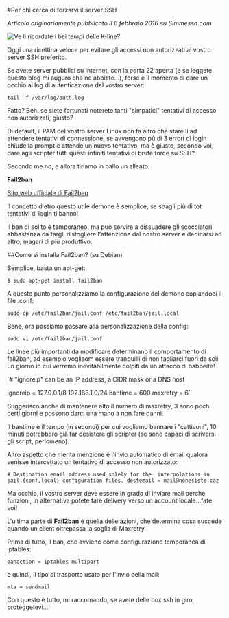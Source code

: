 #Per chi cerca di forzarvi il server SSH

*Articolo originariamente pubblicato il 6 febbraio 2016 su Simmessa.com*

![Ve li ricordate i bei tempi delle K-line?](/tech/content/images/2016/02/k-line.jpg)

Oggi una ricettina veloce per evitare gli accessi non autorizzati al vostro server SSH preferito.

Se avete server pubblici su internet, con la porta 22 aperta (e se leggete questo blog mi auguro che ne abbiate...), forse è il momento di dare un occhio ai log di autenticazione del vostro server:

`tail -f /var/log/auth.log`

Fatto? Beh, se siete fortunati noterete tanti \"simpatici\" tentativi di accesso non autorizzati, giusto?

Di default, il PAM del vostro server Linux non fa altro che stare li ad attendere tentativi di connessione, se avvengono pù di 3 errori di login chiude la prompt e attende un nuovo tentativo, ma è giusto, secondo voi, dare agli scripter tutti questi infiniti tentativi di brute force su SSH?

Secondo me no,  e allora tiriamo in ballo un alleato:

**Fail2ban**

[Sito web ufficiale di Fail2ban](http://www.fail2ban.org/)

Il concetto dietro questo utile demone è semplice, se sbagli più di tot tentativi di login ti banno!

Il ban di solito è temporaneo, ma può servire a dissuadere gli scocciatori abbastanza da fargli distogliere l'attenzione dal nostro server e dedicarsi ad altro, magari di più produttivo.

##Come si installa Fail2ban? (su Debian)

Semplice, basta un apt-get:

`$ sudo apt-get install fail2ban`

A questo punto personalizziamo la configurazione del demone copiandoci il file .conf:

`sudo cp /etc/fail2ban/jail.conf /etc/fail2ban/jail.local`

Bene, ora possiamo passare alla personalizzazione della config:

`sudo vi /etc/fail2ban/jail.conf`

Le linee più importanti da modificare determinano il comportamento di fail2ban, ad esempio vogliaom essere tranquilli di non tagliarci fuori da soli un giorno in cui verremo inevitabilmente colpiti da un attacco di babbeite!

`# \"ignoreip\" can be an IP address, a CIDR mask or a DNS host

ignoreip = 127.0.0.1/8 192.168.1.0/24
bantime  = 600
maxretry = 6`

Suggerisco anche di mantenere alto il numero di maxretry, 3 sono pochi certi giorni e possono darci una mano a non fare danni.

Il bantime è il tempo (in secondi) per cui vogliamo bannare i \"cattivoni\", 10 minuti potrebbero già far desistere gli scripter (se sono capaci di scriversi gli script, perlomeno).

Altro aspetto che merita menzione è l'invio automatico di email qualora venisse intercettato un tentativo di accesso non autorizzato:

`# Destination email address used solely for the 
interpolations in jail.{conf,local} configuration files.
destemail = mail@nonesiste.caz`

Ma occhio, il vostro server deve essere in grado di inviare mail perché funzioni, in alternativa potete fare delivery verso un account locale...fate voi!

L'ultima parte di **Fail2ban** è quella delle azioni, che determina cosa succede quando un client oltrepassa la soglia di Maxretry.

Prima di tutto, il ban, che avviene come configurazione temporanea di iptables:

`banaction = iptables-multiport`

e quindi, il tipo di trasporto usato per l'invio della mail:

`mta = sendmail`

Con questo è tutto, mi raccomando, se avete delle box ssh in giro, proteggetevi...!